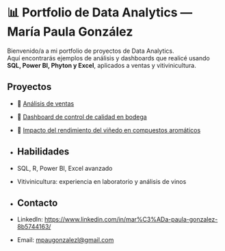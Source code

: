 # 📊 Portfolio de Data Analytics — María Paula González

Bienvenido/a a mi portfolio de proyectos de Data Analytics.  
Aquí encontrarás ejemplos de análisis y dashboards que realicé usando **SQL, Power BI, Phyton y Excel**, aplicados a ventas y vitivinicultura.  

## Proyectos

- 🛒 [Análisis de ventas](./Análisis-de-ventas)  
- 🍇 [Dashboard de control de calidad en bodega](./calidad-bodega)  
- 🍷 [Impacto del rendimiento del viñedo en compuestos aromáticos](./rendimiento-vinedo)

- ## Habilidades
- SQL, R, Power BI, Excel avanzado  
- Vitivinicultura: experiencia en laboratorio y análisis de vinos

- ## Contacto
- LinkedIn: https://www.linkedin.com/in/mar%C3%ADa-paula-gonzalez-8b5744163/ 
- Email: mpaugonzalezl@gmail.com
